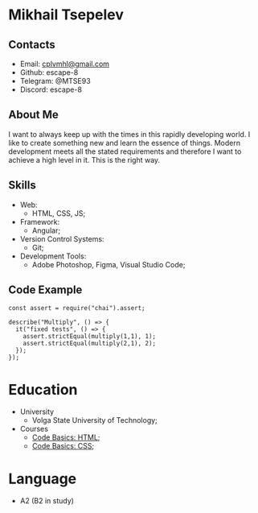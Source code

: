 # Mikhail Tsepelev

## Contacts
* Email: cplvmhl@gmail.com
* Github: escape-8
* Telegram: @MTSE93
* Discord: escape-8

## About Me
I want to always keep up with the times in this rapidly developing world. I like to create something new and learn the essence of things. Modern development meets all the stated requirements and therefore I want to achieve a high level in it. This is the right way.

## Skills
* Web:
    - HTML, CSS, JS;
* Framework:
    - Angular;
* Version Control Systems:
    - Git;
* Development Tools:
    - Adobe Photoshop, Figma, Visual Studio Code;

## Code Example
```
const assert = require("chai").assert;

describe("Multiply", () => {
  it("fixed tests", () => {
    assert.strictEqual(multiply(1,1), 1);
    assert.strictEqual(multiply(2,1), 2);  
  });
});
```
# Education
* University
    - Volga State University of Technology;
* Courses
    - [Code Basics: HTML](https://code-basics.com/ru/languages/html);
    - [Code Basics: CSS](https://code-basics.com/ru/languages/css);

# Language
* A2 (B2 in study)